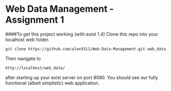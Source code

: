 # Web Data Management - Assignment 1
####To get this project working (with exist 1.4)
Clone this repo into your localhost web folder.

`git clone https://github.com/alex9311/Web-Data-Management.git web_data`

Then navigate to 

`http://localhost/web_data/`

after starting up your exist server on port 8080. You should see our fully functional (albeit simplistic) web application.
